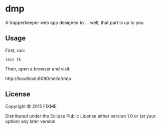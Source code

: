 # dmp

A trapperkeeper web app designed to ... well, that part is up to you.

## Usage

First, run:

`lein tk`

Then, open a browser and visit:

http://localhost:8080/hello/dmp


## License

Copyright © 2015 FIXME

Distributed under the Eclipse Public License either version 1.0 or (at
your option) any later version.
